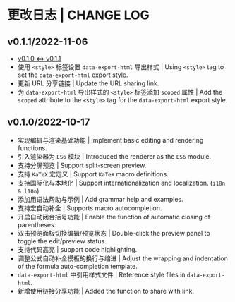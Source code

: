 # 更改日志 | CHANGE LOG

## v0.1.1/2022-11-06

- [v0.1.0 <=> v0.1.1](https://github.com/Zuoqiu-Yingyi/widget-pseudocode/compare/v0.1.0...v0.1.1)
- 使用 `<style>` 标签设置 `data-export-html` 导出样式 | Using `<style>` tag to set the `data-export-html` export style.
- 更新 URL 分享链接 | Update the URL sharing link.
- 为 `data-export-html` 导出样式的 `<style>` 标签添加 `scoped` 属性 | Add the `scoped` attribute to the `<style>` tag for the `data-export-html` export style.

## v0.1.0/2022-10-17

- 实现编辑与渲染基础功能 | Implement basic editing and rendering functions.
- 引入渲染器为 `ES6` 模块 | Introduced the renderer as the `ES6` module.
- 支持分屏预览 | Support split-screen preview.
- 支持 `KaTeX` 宏定义 | Support `KaTeX` macro definitions.
- 支持国际化与本地化 | Support internationalization and localization. (`i18n & l10n`)
- 添加用语法帮助与示例 | Add grammar help and examples.
- 支持宏自动补全 | Supports macro autocompletion.
- 开启自动闭合括号功能 | Enable the function of automatic closing of parentheses.
- 双击预览面板切换编辑/预览状态 | Double-click the preview panel to toggle the edit/preview status.
- 支持代码高亮 | support code highlighting.
- 调整公式自动补全模板的换行与缩进 | Adjust the wrapping and indentation of the formula auto-completion template.
- `data-export-html` 中引用样式文件 | Reference style files in `data-export-html`.
- 新增使用链接分享功能 | Added the function to share with link.
